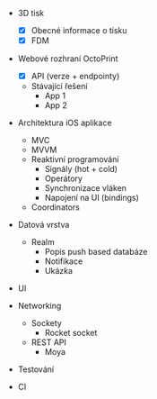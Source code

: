 * 3D tisk
  * [x] Obecné informace o tisku
  * [x] FDM
* Webové rozhraní OctoPrint
  * [x] API (verze + endpointy)
  * Stávající řešení
    * App 1
    * App 2

* Architektura iOS aplikace
  * MVC
  * MVVM
  * Reaktivní programování
    * Signály (hot + cold)
    * Operátory
    * Synchronizace vláken
    * Napojení na UI (bindings)
  * Coordinators
* Datová vrstva
  * Realm
    * Popis push based databáze
    * Notifikace
    * Ukázka
* UI
* Networking
  * Sockety
    * Rocket socket
  * REST API
    * Moya
* Testování
* CI
